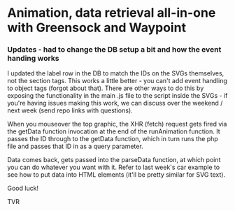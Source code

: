# Animation, data retrieval all-in-one with Greensock and Waypoint

### Updates - had to change the DB setup a bit and how the event handing works

I updated the label row in the DB to match the IDs on the SVGs themselves, not the section tags. This works a little better - you can't add event handling to object tags (forgot about that). There are other ways to do this by exposing the functionality in the main .js file to the script inside the SVGs - if you're having issues making this work, we can discuss over the weekend / next week (send repo links with questions).

When you mouseover the top graphic, the XHR (fetch) request gets fired via the getData function invocation at the end of the runAnimation function. It passes the ID through to the getData function, which in turn runs the php file and passes that ID in as a query parameter.

Data comes back, gets passed into the parseData function, at which point you can do whatever you want with it. Refer to last week's car example to see how to put data into HTML elements (it'll be pretty similar for SVG text).

Good luck!

TVR